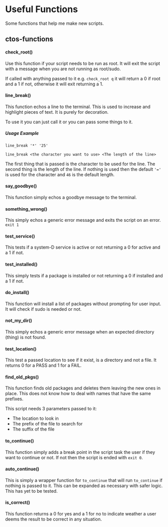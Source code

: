 # Useful Functions
Some functions that help me make new scripts.

## ctos-functions

#### check_root()

Use this function if your script needs to be run as root. It will exit the script with a message when you are not running as root/sudo.

If called with anything passed to it e.g. `check_root q` it will return a 0 if root and a 1 if not, otherwise it will exit returning a 1.

#### line_break()

This function echos a line to the terminal. This is used to increase and highlight pieces of text. It is purely for decoration.

To use it you can just call it or you can pass some things to it.

##### Usage Example

`line_break '*' '25'`

`line_break <the character you want to use> <The length of the line>`

The first thing that is passed is the character to be used for the line. The second thing is the length  of the line. If nothing is used then the default `'='` is used for the character and `46` is the default length.

#### say_goodbye()

This function simply echos a goodbye message to the terminal.

#### something_wrong()

This simply echos a generic error message and exits the script on an error. `exit 1`

#### test_service()

This tests if a system-D service is active or not returning a 0 for active and a 1 if not.

#### test_installed()

This simply tests if a package is installed or not returning a 0 if installed and a 1 if not.

#### do_install()

This function will install a list of packages without prompting for user input. It will check if sudo is needed or not.

#### not_my_dir()

This simply echos a generic error message when an expected directory (thing) is not found.

#### test_location()

This test a passed location to see if it exist, is a directory and not a file. It returns 0 for a PASS and 1 for a FAIL.

#### find_old_pkgs()

This function finds old packages and deletes them leaving the new ones in place. This does not know how to deal with names that have the same prefixes.

This script needs 3 parameters passed to it:

- The location to look in
- The prefix of the file to search for
- The suffix of the file

#### to_continue()

This function simply adds a break point in the script task the user if they want to continue or not. If not then the script is ended with `exit 0`.

#### auto_continue()

This is simply a wrapper function for `to_continue` that will run `to_continue` if nothing is passed to it. This can be expanded as necessary with safer logic. This has yet to be tested.

#### is_correct()

This function returns a 0 for yes and a 1 for no to indicate weather a user deems the result to be correct in any situation.
